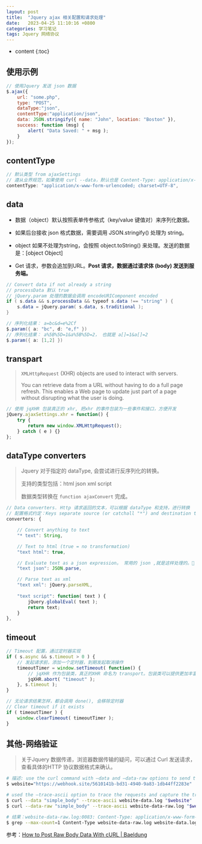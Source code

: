 ```yaml
---
layout: post
title:  "Jquery ajax 相关配置和请求处理"
date:   2023-04-25 11:10:16 +0800
categories: 学习笔记
tags: Jquery 网络协议
---
```

* content
{:toc}

## 使用示例

```javascript
// 使用Jquery 发送 json 数据
$.ajax({
    url: "some.php",
    type: "POST",
    dataType:"json",
    contentType:"application/json",
    data: JSON.stringify({ name: "John", location: "Boston" }),
    success: function (msg) {
        alert( "Data Saved: " + msg );
    }
});
```

## contentType

```javascript
// 默认类型 from ajaxSettings
// 遵从业界规范，如果使用 curl --data，默认也是 Content-Type: application/x-www-form-urlencoded
contentType: "application/x-www-form-urlencoded; charset=UTF-8",
```

## data

- 数据（object）默认按照表单传参格式（key/value 键值对）来序列化数据。

- 如果后台接收 json 格式数据，需要调用 JSON.stringify() 处理为 string。

- object 如果不处理为string，会按照 object.toString() 来处理。发送的数据是：[object Object]

- Get 请求，参数会追加到URL。**Post 请求，数据通过请求体 (body) 发送到服务端。**

```java
// Convert data if not already a string
// processData 默认 true
// jQuery.param 处理的数据会调用 encodeURIComponent encoded
if ( s.data && s.processData && typeof s.data !== "string" ) {
    s.data = jQuery.param( s.data, s.traditional );
}

// 序列化结果： a=bc&d=e%2Cf
$.param({ a: "bc", d: "e,f" })
// 序列化结果： a%5B%5D=1&a%5B%5D=2， 也就是 a[]=1&a[]=2
$.param({ a: [1,2] })
```

## transpart

> `XMLHttpRequest` (XHR) objects are used to interact with servers. 
> 
> You can retrieve data from a URL without having to do a full page refresh. This enables a Web page to update just part of a page without disrupting what the user is doing.

```javascript
// 使用 jqXHR 包装真正的 xhr, 把xhr 的事件包装为一些事件和接口，方便开发
jQuery.ajaxSettings.xhr = function() {
    try {
        return new window.XMLHttpRequest();
    } catch ( e ) {}
};
```

## dataType converters

> Jquery 对于指定的 dataType, 会尝试进行反序列化的转换。
> 
> 支持的类型包括：html json xml script
> 
> 数据类型转换在 `function ajaxConvert` 完成。

```javascript
// Data converters. Http 请求返回的文本，可以根据 dataType 和支持，进行转换
// 配置格式约定：Keys separate source (or catchall "*") and destination types with a single space
converters: {

	// Convert anything to text
	"* text": String,

	// Text to html (true = no transformation)
	"text html": true,

	// Evaluate text as a json expression。 常用的 json ,就是这样处理的。🎈
	"text json": JSON.parse,

	// Parse text as xml
	"text xml": jQuery.parseXML,
	
	"text script": function( text ) {
		jQuery.globalEval( text );
		return text;
	}
},
```

## timeout

```javascript
// Timeout 配置，通过定时器实现
if ( s.async && s.timeout > 0 ) {
    // 发起请求前，添加一个定时器，到期发起取消操作
    timeoutTimer = window.setTimeout( function() {
        // jqXHR 作为包装类，真正的XHR 命名为 transport。包装类可以提供更加丰富的接口，流程可控。
        jqXHR.abort( "timeout" );
    }, s.timeout );
}

// 无论请求结果怎样，都会调用 done(), 会移除定时器
// Clear timeout if it exists
if ( timeoutTimer ) {
    window.clearTimeout( timeoutTimer );
}
```

## 其他-网络验证

> 关于Jquery 数据传递，浏览器数据传输的疑问，可以通过 Curl 发送请求，查看具体的HTTP 协议数据格式来确认。

```bash
# 描述: use the curl command with –data and –data-raw options to send text over a POST request:
$ website="https://webhook.site/5610141b-bd31-4940-9a83-1db44ff2283e"

# used the –trace-ascii option to trace the requests and capture the trace logs in the website-data.log and website-data-raw.log files.
$ curl --data "simple_body" --trace-ascii website-data.log "$website"
$ curl --data-raw "simple_body" --trace-ascii website-data-raw.log "$website"

# 结果：website-data-raw.log:0083: Content-Type: application/x-www-form-urlencoded
$ grep --max-count=1 Content-Type website-data-raw.log website-data.log
```

参考：[How to Post Raw Body Data With cURL | Baeldung](https://www.baeldung.com/curl-post-raw-body-data)
